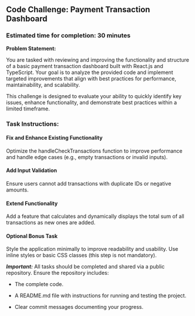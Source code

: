 ## Code Challenge: Payment Transaction Dashboard

### Estimated time for completion: 30 minutes
**Problem Statement:**

You are tasked with reviewing and improving the functionality and structure of a basic payment transaction dashboard built with React.js and TypeScript. Your goal is to analyze the provided code and implement targeted improvements that align with best practices for performance, maintainability, and scalability.

This challenge is designed to evaluate your ability to quickly identify key issues, enhance functionality, and demonstrate best practices within a limited timeframe.


### Task Instructions:

#### Fix and Enhance Existing Functionality

Optimize the handleCheckTransactions function to improve performance and handle edge cases (e.g., empty transactions or invalid inputs).

#### Add Input Validation

Ensure users cannot add transactions with duplicate IDs or negative amounts.

#### Extend Functionality

Add a feature that calculates and dynamically displays the total sum of all transactions as new ones are added.

#### Optional Bonus Task

Style the application minimally to improve readability and usability. Use inline styles or basic CSS classes (this step is not mandatory).

***Important:*** All tasks should be completed and shared via a public repository. Ensure the repository includes:

- The complete code.

- A README.md file with instructions for running and testing the project.

- Clear commit messages documenting your progress.